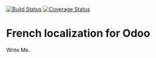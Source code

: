 [![Build Status](https://travis-ci.org/OCA/l10n-france.svg?branch=11.0)](https://travis-ci.org/OCA/l10n-france)
[![Coverage Status](https://coveralls.io/repos/OCA/l10n-france/badge.png?branch=11.0)](https://coveralls.io/r/OCA/l10n-france?branch=11.0)


French localization for Odoo
============================

Write Me. 


